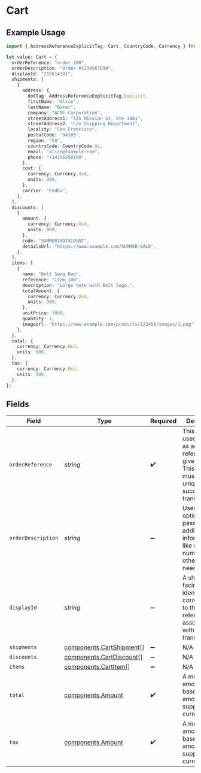 # Cart

## Example Usage

```typescript
import { AddressReferenceExplicitTag, Cart, CountryCode, Currency } from "@boltpay/bolt-typescript-sdk/models/components";

let value: Cart = {
  orderReference: "order_100",
  orderDescription: "Order #1234567890",
  displayId: "215614191",
  shipments: [
    {
      address: {
        dotTag: AddressReferenceExplicitTag.Explicit,
        firstName: "Alice",
        lastName: "Baker",
        company: "ACME Corporation",
        streetAddress1: "535 Mission St, Ste 1401",
        streetAddress2: "c/o Shipping Department",
        locality: "San Francisco",
        postalCode: "94105",
        region: "CA",
        countryCode: CountryCode.Us,
        email: "alice@example.com",
        phone: "+14155550199",
      },
      cost: {
        currency: Currency.Usd,
        units: 900,
      },
      carrier: "FedEx",
    },
  ],
  discounts: [
    {
      amount: {
        currency: Currency.Usd,
        units: 900,
      },
      code: "SUMMER10DISCOUNT",
      detailsUrl: "https://www.example.com/SUMMER-SALE",
    },
  ],
  items: [
    {
      name: "Bolt Swag Bag",
      reference: "item_100",
      description: "Large tote with Bolt logo.",
      totalAmount: {
        currency: Currency.Usd,
        units: 900,
      },
      unitPrice: 1000,
      quantity: 1,
      imageUrl: "https://www.example.com/products/123456/images/1.png",
    },
  ],
  total: {
    currency: Currency.Usd,
    units: 900,
  },
  tax: {
    currency: Currency.Usd,
    units: 900,
  },
};
```

## Fields

| Field                                                                                                                           | Type                                                                                                                            | Required                                                                                                                        | Description                                                                                                                     | Example                                                                                                                         |
| ------------------------------------------------------------------------------------------------------------------------------- | ------------------------------------------------------------------------------------------------------------------------------- | ------------------------------------------------------------------------------------------------------------------------------- | ------------------------------------------------------------------------------------------------------------------------------- | ------------------------------------------------------------------------------------------------------------------------------- |
| `orderReference`                                                                                                                | *string*                                                                                                                        | :heavy_check_mark:                                                                                                              | This value is used by Bolt as an external reference to a given order. This reference must be unique per successful transaction. | order_100                                                                                                                       |
| `orderDescription`                                                                                                              | *string*                                                                                                                        | :heavy_minus_sign:                                                                                                              | Used optionally to pass additional information like order numbers or other IDs as needed.                                       | Order #1234567890                                                                                                               |
| `displayId`                                                                                                                     | *string*                                                                                                                        | :heavy_minus_sign:                                                                                                              | A shopper-facing identifier corresponding to the order reference associated with this transaction.                              | 215614191                                                                                                                       |
| `shipments`                                                                                                                     | [components.CartShipment](../../models/components/cartshipment.md)[]                                                            | :heavy_minus_sign:                                                                                                              | N/A                                                                                                                             |                                                                                                                                 |
| `discounts`                                                                                                                     | [components.CartDiscount](../../models/components/cartdiscount.md)[]                                                            | :heavy_minus_sign:                                                                                                              | N/A                                                                                                                             |                                                                                                                                 |
| `items`                                                                                                                         | [components.CartItem](../../models/components/cartitem.md)[]                                                                    | :heavy_minus_sign:                                                                                                              | N/A                                                                                                                             |                                                                                                                                 |
| `total`                                                                                                                         | [components.Amount](../../models/components/amount.md)                                                                          | :heavy_check_mark:                                                                                                              | A monetary amount, i.e. a base unit amount and a supported currency.                                                            |                                                                                                                                 |
| `tax`                                                                                                                           | [components.Amount](../../models/components/amount.md)                                                                          | :heavy_check_mark:                                                                                                              | A monetary amount, i.e. a base unit amount and a supported currency.                                                            |                                                                                                                                 |
